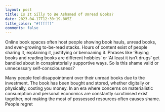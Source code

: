 ```yaml
---
layout: post
title: Is It Silly to Be Ashamed of Unread Books?
date: 2023-04-17T12:30:19.805Z
title_color: "#ffffff"
comments: false
---
```

Online book spaces often host people showing book hauls, unread books, and ever-growing to-be-read stacks. Hours of content exist of people sharing it, explaining it, justifying or bemoaning it. Phrases like ‘Buying books and reading books are different hobbies’ or ‘At least it isn’t drugs’ get bandied about in conspiratorially supportive ways. So is this shame valid or unnecessary self-consciousness?

Many people feel disappointment over their unread books due to the investment. The book has been bought and stored, whether digitally or physically, costing you money. In an era where concerns on materialistic consumption and personal economics are constantly scrutinised exist together, not making the most of possessed resources often causes shame. People regret